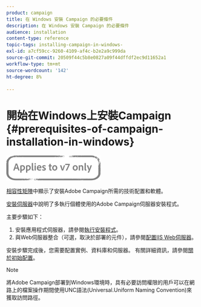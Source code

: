```yaml
---
product: campaign
title: 在 Windows 安裝 Campaign 的必要條件
description: 在 Windows 安裝 Campaign 的必要條件
audience: installation
content-type: reference
topic-tags: installing-campaign-in-windows-
exl-id: a7cf59cc-9260-4109-af4c-b2e2a9c999da
source-git-commit: 20509f44c5b8e0827a09f44dffdf2ec9d11652a1
workflow-type: tm+mt
source-wordcount: '142'
ht-degree: 8%

---
```


# 開始在Windows上安裝Campaign {#prerequisites-of-campaign-installation-in-windows}

![](../../assets/v7-only.svg)

[相容性矩陣](../../rn/using/compatibility-matrix.md)中顯示了安裝Adobe Campaign所需的技術配置和軟體。

[安裝伺服器](../../installation/using/installing-the-server.md)中說明了多執行個體使用的Adobe Campaign伺服器安裝程式。

主要步驟如下：

1. 安裝應用程式伺服器，請參閱[執行安裝程式](../../installation/using/installing-the-server.md#executing-the-installation-program)。
1. 與Web伺服器整合（可選，取決於部署的元件），請參閱[配置IIS Web伺服器](../../installation/using/integration-into-a-web-server-for-windows.md#configuring-the-iis-web-server)。

安裝步驟完成後，您需要配置實例、資料庫和伺服器。 有關詳細資訊，請參閱[關於初始配置](../../installation/using/about-initial-configuration.md)。

>[!NOTE]
>
>將Adobe Campaign部署到Windows環境時，具有必要訪問權限的用戶可以在網路上的檔案操作期間使用UNC語法(Universal.Uniform Naming Convention)來獲取訪問路徑。

